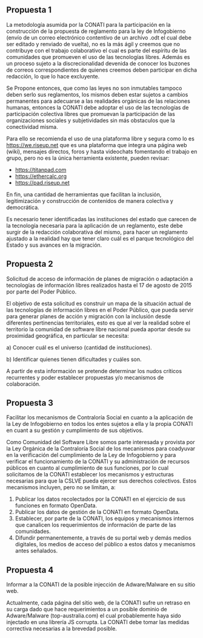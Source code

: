 
## Propuesta 1

La metodología asumida por la CONATI para la participación en la construcción de la propuesta 
de reglamento para la ley de Infogobierno (envío de un correo electrónico contentivo de un archivo 
.odt el cual debe ser editado y renviado de vuelta), no es la más ágil y creemos que no contribuye
con el trabajo colaborativo el cual es parte del espíritu de las comunidades que promueven el uso 
de las tecnologías libres. Además es un proceso sujeto a la discrecionalidad devenida de conocer
los buzones de correos correspondientes de quienes creemos deben participar en dicha redacción, lo 
que lo hace excluyente.

Se Propone entonces, que como las leyes no son inmutables tampoco deben serlo sus reglamentos, los 
mismos deben estar sujetos a cambios permanentes para adecuarse a las realidades orgánicas de las 
relaciones humanas, entonces la CONATI debe adoptar el uso de las tecnologías de participación 
colectiva libres que promuevan la participación de las organizaciones sociales y subjetividades sin
más obstaculos que la conectividad misma.

Para ello se recomienda el uso de una plataforma libre y segura como lo es https://we.riseup.net
que es una plataforma que integra una página web (wiki), mensajes directos, foros y hasta videochats
fomentando el trabajo en grupo, pero no es la única herramienta existente, pueden revisar:

* https://titanpad.com
* https://ethercalc.org
* https://pad.riseup.net

En fin, una cantidad de herramientas que facilitan la inclusión, legitimización y construcción de 
contenidos de manera colectiva y democrática.

Es necesario tener identificadas las instituciones del estado que carecen de la tecnología necesaria para la aplicación de un reglamento, este debe surgir de la redacción colaborativa del mismo, para hacer un reglamento ajustado a la realidad hay que tener claro cuál es el parque tecnológico del Estado y sus avances en la migración.

## Propuesta 2

Solicitud de acceso de información de planes de migración o adaptación a tecnologías de información libres realizados hasta el 17 de agosto de 2015 por parte del Poder Público.

El objetivo de esta solicitud es construir un mapa de la situación actual de las tecnologías de información libres en el Poder Público, que pueda servir para generar planes de acción y migración con la inclusión desde diferentes pertinencias territoriales, esto es que al ver la realidad sobre el territorio la comunidad de software libre nacional pueda aportar desde su proximidad geográfica,  en particular se necesita:

a) Conocer cuál es el universo (cantidad de instituciones).

b) Identificar quienes tienen dificultades y cuáles son.

A partir de esta información se pretende determinar los nudos críticos recurrentes y poder establecer propuestas y/o mecanismos de colaboración.

## Propuesta 3

Facilitar los mecanismos de Contraloría Social en cuanto a la aplicación de la Ley de Infogobierno en todos los entes sujetos a ella y la propia CONATI en cuant a su gestión y cumplimiento de sus objetivos.

Como Comunidad del Software Libre somos parte interesada y provista por la Ley Orgánica de la Contraloría Social de los mecanismos para coadyuvar en la verificación del cumplimiento de la Ley de Infogobierno y para verificar el funcionamiento de la CONATI y su administración de recursos públicos en cuanto al cumplimiento de sus funciones, por lo cual solicitamos de la CONATI establecer los mecanismos y estructuras necesarias para que la CSLVE pueda ejercer sus derechos colectivos. Estos mecanismos incluyen, pero no se limitan, a:

1. Publicar los datos recolectados por la CONATI en el ejercicio de sus funciones en formato OpenData.
2. Publicar los datos de gestión de la CONATI en formato OpenData.
3. Establecer, por parte de la CONATI, los equipos y mecanismos internos que canalicen los requerimientos de información de parte de las comunidades.
4. Difundir permanentemente, a través de su portal web y demás medios digitales, los medios de acceso del público a estos datos y mecanismos antes señalados.

## Propuesta 4

Informar a la CONATI de la posible injección de Adware/Malware en su sitio web.

Actualmente, cada página del sitio web, de la CONATI sufre un retraso en su carga dado que hace requerimientos a un posible dominio de Adware/Malware (top-australia.com) el cual probablemente haya sido injectado en una librería JS corrupta. La CONATI debe tomar las medidas correctiva necesarias a la brevedad posible.
